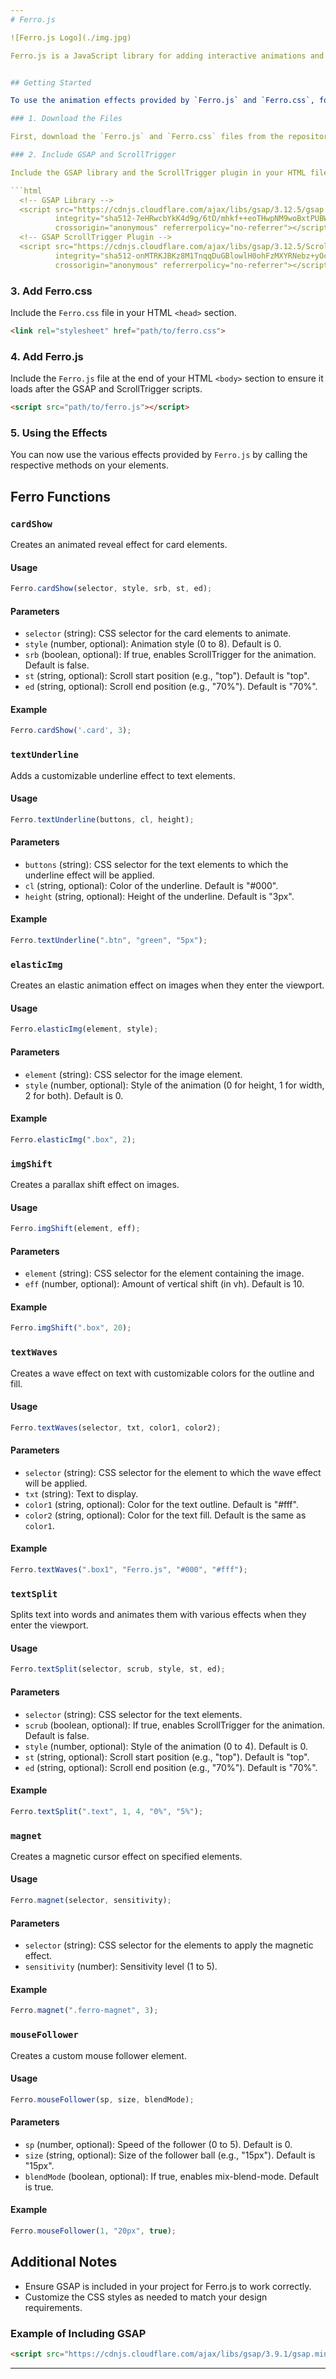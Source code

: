 ```yaml
---
# Ferro.js

![Ferro.js Logo](./img.jpg)

Ferro.js is a JavaScript library for adding interactive animations and effects to web elements using GSAP (GreenSock Animation Platform). This library includes various functions to create engaging animations and effects such as card reveals, text animations, parallax images, and more. Below are the detailed instructions and options for using each function.


## Getting Started

To use the animation effects provided by `Ferro.js` and `Ferro.css`, follow the steps below:

### 1. Download the Files

First, download the `Ferro.js` and `Ferro.css` files from the repository or source provided.

### 2. Include GSAP and ScrollTrigger

Include the GSAP library and the ScrollTrigger plugin in your HTML file. These are required for the animations to work.

```html
  <!-- GSAP Library -->
  <script src="https://cdnjs.cloudflare.com/ajax/libs/gsap/3.12.5/gsap.min.js"
          integrity="sha512-7eHRwcbYkK4d9g/6tD/mhkf++eoTHwpNM9woBxtPUBWm67zeAfFC+HrdoE2GanKeocly/VxeLvIqwvCdk7qScg=="
          crossorigin="anonymous" referrerpolicy="no-referrer"></script>
  <!-- GSAP ScrollTrigger Plugin -->
  <script src="https://cdnjs.cloudflare.com/ajax/libs/gsap/3.12.5/ScrollTrigger.min.js"
          integrity="sha512-onMTRKJBKz8M1TnqqDuGBlowlH0ohFzMXYRNebz+yOcc5TQr/zAKsthzhuv0hiyUKEiQEQXEynnXCvNTOk50dg=="
          crossorigin="anonymous" referrerpolicy="no-referrer"></script>

```

### 3. Add Ferro.css

Include the `Ferro.css` file in your HTML `<head>` section.

```html
<link rel="stylesheet" href="path/to/ferro.css">
```

### 4. Add Ferro.js

Include the `Ferro.js` file at the end of your HTML `<body>` section to ensure it loads after the GSAP and ScrollTrigger scripts.

```html
<script src="path/to/ferro.js"></script>
```

### 5. Using the Effects

You can now use the various effects provided by `Ferro.js` by calling the respective methods on your elements.

## Ferro Functions

### `cardShow`

Creates an animated reveal effect for card elements.

#### Usage
```javascript
Ferro.cardShow(selector, style, srb, st, ed);
```

#### Parameters
- `selector` (string): CSS selector for the card elements to animate.
- `style` (number, optional): Animation style (0 to 8). Default is 0.
- `srb` (boolean, optional): If true, enables ScrollTrigger for the animation. Default is false.
- `st` (string, optional): Scroll start position (e.g., "top"). Default is "top".
- `ed` (string, optional): Scroll end position (e.g., "70%"). Default is "70%".

#### Example
```javascript
Ferro.cardShow('.card', 3);
```

### `textUnderline`

Adds a customizable underline effect to text elements.

#### Usage
```javascript
Ferro.textUnderline(buttons, cl, height);
```

#### Parameters
- `buttons` (string): CSS selector for the text elements to which the underline effect will be applied.
- `cl` (string, optional): Color of the underline. Default is "#000".
- `height` (string, optional): Height of the underline. Default is "3px".

#### Example
```javascript
Ferro.textUnderline(".btn", "green", "5px");
```

### `elasticImg`

Creates an elastic animation effect on images when they enter the viewport.

#### Usage
```javascript
Ferro.elasticImg(element, style);
```

#### Parameters
- `element` (string): CSS selector for the image element.
- `style` (number, optional): Style of the animation (0 for height, 1 for width, 2 for both). Default is 0.

#### Example
```javascript
Ferro.elasticImg(".box", 2);
```

### `imgShift`

Creates a parallax shift effect on images.

#### Usage
```javascript
Ferro.imgShift(element, eff);
```

#### Parameters
- `element` (string): CSS selector for the element containing the image.
- `eff` (number, optional): Amount of vertical shift (in vh). Default is 10.

#### Example
```javascript
Ferro.imgShift(".box", 20);
```

### `textWaves`

Creates a wave effect on text with customizable colors for the outline and fill.

#### Usage
```javascript
Ferro.textWaves(selector, txt, color1, color2);
```

#### Parameters
- `selector` (string): CSS selector for the element to which the wave effect will be applied.
- `txt` (string): Text to display.
- `color1` (string, optional): Color for the text outline. Default is "#fff".
- `color2` (string, optional): Color for the text fill. Default is the same as `color1`.

#### Example
```javascript
Ferro.textWaves(".box1", "Ferro.js", "#000", "#fff");
```

### `textSplit`

Splits text into words and animates them with various effects when they enter the viewport.

#### Usage
```javascript
Ferro.textSplit(selector, scrub, style, st, ed);
```

#### Parameters
- `selector` (string): CSS selector for the text elements.
- `scrub` (boolean, optional): If true, enables ScrollTrigger for the animation. Default is false.
- `style` (number, optional): Style of the animation (0 to 4). Default is 0.
- `st` (string, optional): Scroll start position (e.g., "top"). Default is "top".
- `ed` (string, optional): Scroll end position (e.g., "70%"). Default is "70%".

#### Example
```javascript
Ferro.textSplit(".text", 1, 4, "0%", "5%");
```

### `magnet`

Creates a magnetic cursor effect on specified elements.

#### Usage
```javascript
Ferro.magnet(selector, sensitivity);
```

#### Parameters
- `selector` (string): CSS selector for the elements to apply the magnetic effect.
- `sensitivity` (number): Sensitivity level (1 to 5).

#### Example
```javascript
Ferro.magnet(".ferro-magnet", 3);
```

### `mouseFollower`

Creates a custom mouse follower element.

#### Usage
```javascript
Ferro.mouseFollower(sp, size, blendMode);
```

#### Parameters
- `sp` (number, optional): Speed of the follower (0 to 5). Default is 0.
- `size` (string, optional): Size of the follower ball (e.g., "15px"). Default is "15px".
- `blendMode` (boolean, optional): If true, enables mix-blend-mode. Default is true.

#### Example
```javascript
Ferro.mouseFollower(1, "20px", true);
```

## Additional Notes

- Ensure GSAP is included in your project for Ferro.js to work correctly.
- Customize the CSS styles as needed to match your design requirements.

### Example of Including GSAP
```html
<script src="https://cdnjs.cloudflare.com/ajax/libs/gsap/3.9.1/gsap.min.js"></script>
```

---
```

